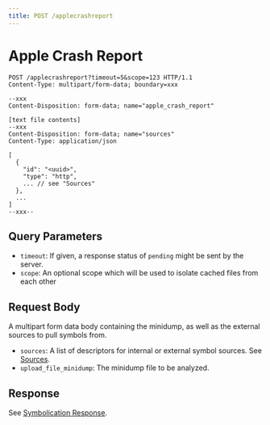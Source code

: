 ```yaml
---
title: POST /applecrashreport
---
```


# Apple Crash Report

```http
POST /applecrashreport?timeout=5&scope=123 HTTP/1.1
Content-Type: multipart/form-data; boundary=xxx

--xxx
Content-Disposition: form-data; name="apple_crash_report"

[text file contents]
--xxx
Content-Disposition: form-data; name="sources"
Content-Type: application/json

[
  {
    "id": "<uuid>",
    "type": "http",
    ... // see "Sources"
  },
  ...
]
--xxx--
```

## Query Parameters

- `timeout`: If given, a response status of `pending` might be sent by the
  server.
- `scope`: An optional scope which will be used to isolate cached files from
  each other

## Request Body

A multipart form data body containing the minidump, as well as the external
sources to pull symbols from.

- `sources`: A list of descriptors for internal or external symbol sources. See
  [Sources](index.md).
- `upload_file_minidump`: The minidump file to be analyzed.

## Response

See [Symbolication Response](response.md).
